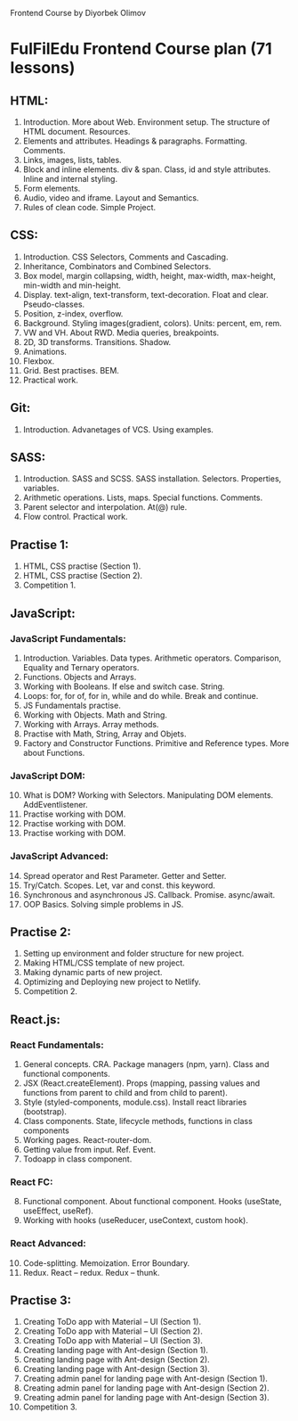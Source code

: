 Frontend Course by Diyorbek Olimov

# FulFilEdu Frontend Course plan (71 lessons)

## HTML:

1. Introduction. More about Web. Environment setup. The structure of HTML document. Resources.
2. Elements and attributes. Headings & paragraphs. Formatting. Comments.
3. Links, images, lists, tables.
4. Block and inline elements. div & span. Class, id and style attributes. Inline and internal styling.
5. Form elements.
6. Audio, video and iframe. Layout and Semantics.
7. Rules of clean code. Simple Project.

## CSS:

1. Introduction. CSS Selectors, Comments and Cascading.
2. Inheritance, Combinators and Combined Selectors.
3. Box model, margin collapsing, width, height, max-width, max-height, min-width and min-height.
4. Display. text-align, text-transform, text-decoration. Float and clear. Pseudo-classes.
5. Position, z-index, overflow.
6. Background. Styling images(gradient, colors). Units: percent, em, rem.
7. VW and VH. About RWD. Media queries, breakpoints.
8. 2D, 3D transforms. Transitions. Shadow.
9. Animations.
10. Flexbox.
11. Grid. Best practises. BEM.
12. Practical work.

## Git:

1. Introduction. Advanetages of VCS. Using examples.

## SASS:

1. Introduction. SASS and SCSS. SASS installation. Selectors. Properties, variables.
2. Arithmetic operations. Lists, maps. Special functions. Comments.
3. Parent selector and interpolation. At(@) rule.
4. Flow control. Practical work.

## Practise 1:

1. HTML, CSS practise (Section 1).
2. HTML, CSS practise (Section 2).
3. Competition 1.

## JavaScript:

### JavaScript Fundamentals:

1. Introduction. Variables. Data types. Arithmetic operators.
   Comparison, Equality and Ternary operators.
2. Functions. Objects and Arrays.
3. Working with Booleans. If else and switch case. String.
4. Loops: for, for of, for in, while and do while. Break and continue.
5. JS Fundamentals practise.
6. Working with Objects. Math and String.
7. Working with Arrays. Array methods.
8. Practise with Math, String, Array and Objets.
9. Factory and Constructor Functions. Primitive and Reference types. More about Functions.

### JavaScript DOM:

10. What is DOM? Working with Selectors. Manipulating DOM elements. AddEventlistener.
11. Practise working with DOM.
12. Practise working with DOM.
13. Practise working with DOM.

### JavaScript Advanced:

14. Spread operator and Rest Parameter. Getter and Setter.
15. Try/Catch. Scopes. Let, var and const. this keyword.
16. Synchronous and asynchronous JS. Callback. Promise. async/await.
17. OOP Basics. Solving simple problems in JS.

## Practise 2:

1. Setting up environment and folder structure for new project.
2. Making HTML/CSS template of new project.
3. Making dynamic parts of new project.
4. Optimizing and Deploying new project to Netlify.
5. Competition 2.

## React.js:

### React Fundamentals:

1. General concepts. CRA. Package managers (npm, yarn). Class and functional components.
2. JSX (React.createElement). Props (mapping, passing values and functions from parent to child and from child to parent).
3. Style (styled-components, module.css). Install react libraries (bootstrap).
4. Class components. State, lifecycle methods, functions in class components
5. Working pages. React-router-dom.
6. Getting value from input. Ref. Event.
7. Todoapp in class component.

### React FC:

8. Functional component. About functional component. Hooks (useState, useEffect, useRef).
9. Working with hooks (useReducer, useContext, custom hook).

### React Advanced:

10. Code-splitting. Memoization. Error Boundary.
11. Redux. React – redux. Redux – thunk.

## Practise 3:

1. Creating ToDo app with Material – UI (Section 1).
2. Creating ToDo app with Material – UI (Section 2).
3. Creating ToDo app with Material – UI (Section 3).
4. Creating landing page with Ant-design (Section 1).
5. Creating landing page with Ant-design (Section 2).
6. Creating landing page with Ant-design (Section 3).
7. Creating admin panel for landing page with Ant-design (Section 1).
8. Creating admin panel for landing page with Ant-design (Section 2).
9. Creating admin panel for landing page with Ant-design (Section 3).
10. Competition 3.
